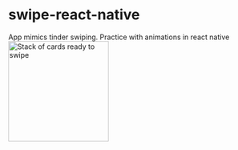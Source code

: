 # swipe-react-native
App mimics tinder swiping. Practice with animations in react native
<img src="https://i.imgur.com/MybV69G.png" width="200" alt="Stack of cards ready to swipe">

